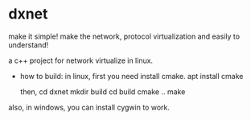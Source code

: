 # dxnet
make it simple!
make the network, protocol virtualization and easily to understand!

a c++ project for network virtualize in linux.

* how to build:
  in linux, first you need install cmake.
  apt install cmake

  then,
  cd dxnet
  mkdir build
  cd build
  cmake ..
  make

also, in windows, you can install cygwin to work.

